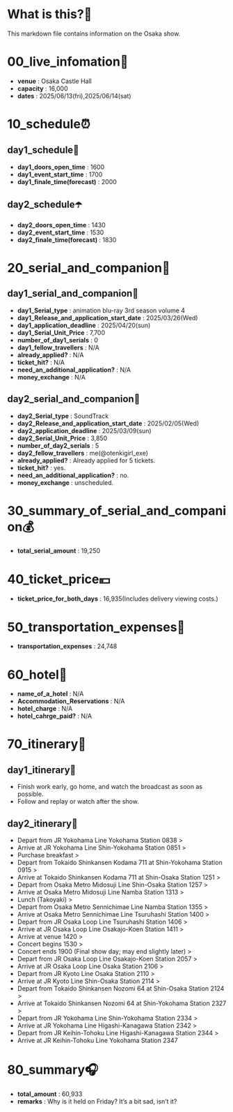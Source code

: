 # What is this?👀
<p>This markdown file contains information on the Osaka show.</p>

# 00_live_infomation📅

- **venue** : Osaka Castle Hall
- **capacity** : 16,000
- **dates** : 2025/06/13(fri),2025/06/14(sat)

# 10_schedule⏰

## day1_schedule🥁

- **day1_doors_open_time** : 1600
- **day1_event_start_time** : 1700
- **day1_finale_time(forecast)** : 2000

## day2_schedule☂️

- **day2_doors_open_time** : 1430
- **day2_event_start_time** : 1530
- **day2_finale_time(forecast)** : 1830

# 20_serial_and_companion📃

## day1_serial_and_companion🔖

- **day1_Serial_type** : animation blu-ray 3rd season volume 4
- **day1_Release_and_application_start_date** : 2025/03/26(Wed)
- **day1_application_deadline** : 2025/04/20(sun)
- **day1_Serial_Unit_Price** : 7,700
- **number_of_day1_serials** : 0
- **day1_fellow_travellers** : N/A
- **already_applied?** : N/A
- **ticket_hit?** : N/A
- **need_an_additional_application?** : N/A
- **money_exchange** : N/A

## day2_serial_and_companion📰

- **day2_Serial_type** : SoundTrack
- **day2_Release_and_application_start_date** : 2025/02/05(Wed)
- **day2_application_deadline** : 2025/03/09(sun)
- **day2_Serial_Unit_Price** : 3,850
- **number_of_day2_serials** : 5
- **day2_fellow_travellers** : me(@otenkigirl_exe)
- **already_applied?** : Already applied for 5 tickets.
- **ticket_hit?** : yes.
- **need_an_additional_application?** : no.
- **money_exchange** : unscheduled.

# 30_summary_of_serial_and_companion💰

- **total_serial_amount** : 19,250

# 40_ticket_price💴

- **ticket_price_for_both_days** : 16,935(Includes delivery viewing costs.)

# 50_transportation_expenses🚅

- **transportation_expenses** : 24,748

# 60_hotel🏨

- **name_of_a_hotel** : N/A
- **Accommodation_Reservations** : N/A
- **hotel_charge** : N/A
- **hotel_cahrge_paid?** : N/A

# 70_itinerary🛴

## day1_itinerary🚀

- Finish work early, go home, and watch the broadcast as soon as possible.
- Follow and replay or watch after the show.

## day2_itinerary🚢

- Depart from JR Yokohama Line Yokohama Station 0838 >  
- Arrive at JR Yokohama Line Shin-Yokohama Station 0851 >  
- Purchase breakfast >  
- Depart from Tokaido Shinkansen Kodama 711 at Shin-Yokohama Station 0915 >  
- Arrive at Tokaido Shinkansen Kodama 711 at Shin-Osaka Station 1251 >  
- Depart from Osaka Metro Midosuji Line Shin-Osaka Station 1257 >  
- Arrive at Osaka Metro Midosuji Line Namba Station 1313 >  
- Lunch (Takoyaki) >  
- Depart from Osaka Metro Sennichimae Line Namba Station 1355 >  
- Arrive at Osaka Metro Sennichimae Line Tsuruhashi Station 1400 >  
- Depart from JR Osaka Loop Line Tsuruhashi Station 1406 >  
- Arrive at JR Osaka Loop Line Osakajo-Koen Station 1411 >  
- Arrive at venue 1420 >  
- Concert begins 1530 >  
- Concert ends 1900 (Final show day; may end slightly later) >  
- Depart from JR Osaka Loop Line Osakajo-Koen Station 2057 >  
- Arrive at JR Osaka Loop Line Osaka Station 2106 >  
- Depart from JR Kyoto Line Osaka Station 2110 >  
- Arrive at JR Kyoto Line Shin-Osaka Station 2114 >  
- Depart from Tokaido Shinkansen Nozomi 64 at Shin-Osaka Station 2124 >  
- Arrive at Tokaido Shinkansen Nozomi 64 at Shin-Yokohama Station 2327 >  
- Depart from JR Yokohama Line Shin-Yokohama Station 2334 >  
- Arrive at JR Yokohama Line Higashi-Kanagawa Station 2342 >  
- Depart from JR Keihin-Tohoku Line Higashi-Kanagawa Station 2344 >  
- Arrive at JR Keihin-Tohoku Line Yokohama Station 2347

# 80_summary🎧

- **total_amount** : 60,933
- **remarks** : Why is it held on Friday? It’s a bit sad, isn’t it?<br>
